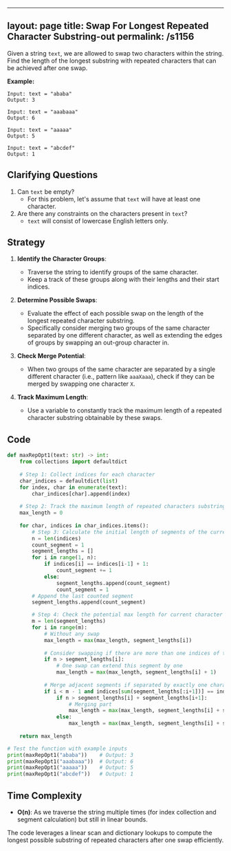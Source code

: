 
---
layout: page
title:  Swap For Longest Repeated Character Substring-out
permalink: /s1156
---
Given a string `text`, we are allowed to swap two characters within the string. Find the length of the longest substring with repeated characters that can be achieved after one swap.

**Example:**
```plaintext
Input: text = "ababa"
Output: 3

Input: text = "aaabaaa"
Output: 6

Input: text = "aaaaa"
Output: 5

Input: text = "abcdef"
Output: 1
```

## Clarifying Questions
1. Can `text` be empty?
   - For this problem, let's assume that `text` will have at least one character.
2. Are there any constraints on the characters present in `text`?
   - `text` will consist of lowercase English letters only.

## Strategy
1. **Identify the Character Groups**:
   - Traverse the string to identify groups of the same character.
   - Keep a track of these groups along with their lengths and their start indices.

2. **Determine Possible Swaps**:
   - Evaluate the effect of each possible swap on the length of the longest repeated character substring.
   - Specifically consider merging two groups of the same character separated by one different character, as well as extending the edges of groups by swapping an out-group character in.

3. **Check Merge Potential**:
   - When two groups of the same character are separated by a single different character (i.e., pattern like `aaaXaaa`), check if they can be merged by swapping one character `X`.

4. **Track Maximum Length**:
   - Use a variable to constantly track the maximum length of a repeated character substring obtainable by these swaps.

## Code

```python
def maxRepOpt1(text: str) -> int:
    from collections import defaultdict
    
    # Step 1: Collect indices for each character
    char_indices = defaultdict(list)
    for index, char in enumerate(text):
        char_indices[char].append(index)
    
    # Step 2: Track the maximum length of repeated characters substring
    max_length = 0
    
    for char, indices in char_indices.items():
        # Step 3: Calculate the initial length of segments of the current character
        n = len(indices)
        count_segment = 1
        segment_lengths = []
        for i in range(1, n):
            if indices[i] == indices[i-1] + 1:
                count_segment += 1
            else:
                segment_lengths.append(count_segment)
                count_segment = 1
        # Append the last counted segment
        segment_lengths.append(count_segment)

        # Step 4: Check the potential max length for current character segments
        m = len(segment_lengths)
        for i in range(m):
            # Without any swap
            max_length = max(max_length, segment_lengths[i])
            
            # Consider swapping if there are more than one indices of this character
            if n > segment_lengths[i]:
                # One swap can extend this segment by one
                max_length = max(max_length, segment_lengths[i] + 1)
            
            # Merge adjacent segments if separated by exactly one character
            if i < m - 1 and indices[sum(segment_lengths[:i+1])] == indices[sum(segment_lengths[:i])] + segment_lengths[i] + 1:
                if n > segment_lengths[i] + segment_lengths[i+1]:
                    # Merging part
                    max_length = max(max_length, segment_lengths[i] + segment_lengths[i+1] + 1)
                else:
                    max_length = max(max_length, segment_lengths[i] + segment_lengths[i+1])
    
    return max_length

# Test the function with example inputs
print(maxRepOpt1("ababa"))    # Output: 3
print(maxRepOpt1("aaabaaa"))  # Output: 6
print(maxRepOpt1("aaaaa"))    # Output: 5
print(maxRepOpt1("abcdef"))   # Output: 1
```

## Time Complexity
- **O(n)**: As we traverse the string multiple times (for index collection and segment calculation) but still in linear bounds.

The code leverages a linear scan and dictionary lookups to compute the longest possible substring of repeated characters after one swap efficiently.